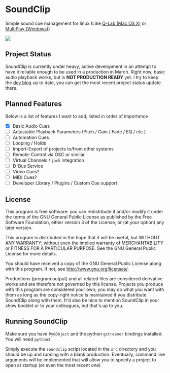 # SoundClip
Simple sound cue management for linux (Like [Q-Lab (Mac OS X)](http://figure53.com/qlab/) or [MultiPlay (Windows)](http://www.da-share.com/software/multiplay/))

![](http://techwiz24.github.io/soundclip/2015/03/15/Sound-Standing-By/gui.png)

## Project Status
SoundClip is currently under heavy, active development in an attempt to have it reliable enough to be used in a production
in March. Right now, basic audio playback works, but is **NOT PRODUCTION READY** yet. I try to keep the [dev blog](http://techwiz24.github.io/soundclip)
up to date, you can get the most recent project status update there.

## Planned Features
Below is a list of features I want to add, listed in order of importance

* [x] Basic Audio Cues
* [ ] Adjustable Playback Parameters (Pitch / Gain / Fade / EQ / etc.)
* [ ] Automation Cues
* [ ] Looping / Holds
* [ ] Import-Export of projects to/from other systems
* [ ] Remote-Control via OSC or similar
* [ ] Virtual Channels / `jack` integration
* [ ] D-Bus Service
* [ ] Video Cues?
* [ ] MIDI Cues?
* [ ] Developer Library / Plugins / Custom Cue support

## License
This program is free software: you can redistribute it and/or modify
it under the terms of the GNU General Public License as published by
the Free Software Foundation, either version 3 of the License, or
(at your option) any later version.

This program is distributed in the hope that it will be useful,
but WITHOUT ANY WARRANTY; without even the implied warranty of
MERCHANTABILITY or FITNESS FOR A PARTICULAR PURPOSE.  See the
GNU General Public License for more details.

You should have received a copy of the GNU General Public License
along with this program.  If not, see <http://www.gnu.org/licenses/>.

Productions (program output) and all related files are considered derivative works and are therefore not governed by this license. Projects you produce with this program are considered your own; you may do what you want with them as long as the copy-right notice is maintained if you distribute SoundClip along with them. It'd also be nice to mention SoundClip in your show booklet or to your colleagues, but that's up to you.

## Running SoundClip
Make sure you have `PyGObject` and the python `gstreamer` bindings installed. You will need `python3`

Simply execute the `soundclip` script located in the `src` directory and you should be up and running with a blank production. Eventually, command line arguments will be implemented that will allow you to specify a project to open at startup (or even the most recent one)
